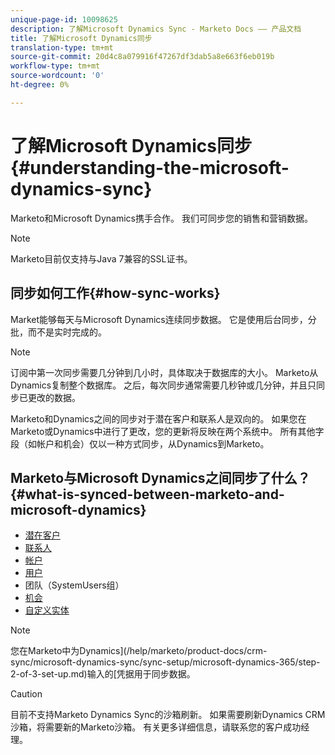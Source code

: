 ```yaml
---
unique-page-id: 10098625
description: 了解Microsoft Dynamics Sync - Marketo Docs —— 产品文档
title: 了解Microsoft Dynamics同步
translation-type: tm+mt
source-git-commit: 20d4c8a079916f47267df3dab5a8e663f6eb019b
workflow-type: tm+mt
source-wordcount: '0'
ht-degree: 0%

---
```



# 了解Microsoft Dynamics同步{#understanding-the-microsoft-dynamics-sync}

Marketo和Microsoft Dynamics携手合作。 我们可同步您的销售和营销数据。

>[!NOTE]
>
>Marketo目前仅支持与Java 7兼容的SSL证书。

## 同步如何工作{#how-sync-works}

Market能够每天与Microsoft Dynamics连续同步数据。 它是使用后台同步，分批，而不是实时完成的。

>[!NOTE]
>
>订阅中第一次同步需要几分钟到几小时，具体取决于数据库的大小。 Marketo从Dynamics复制整个数据库。 之后，每次同步通常需要几秒钟或几分钟，并且只同步已更改的数据。

Marketo和Dynamics之间的同步对于潜在客户和联系人是双向的。 如果您在Marketo或Dynamics中进行了更改，您的更新将反映在两个系统中。 所有其他字段（如帐户和机会）仅以一种方式同步，从Dynamics到Marketo。

## Marketo与Microsoft Dynamics之间同步了什么？{#what-is-synced-between-marketo-and-microsoft-dynamics}

* [潜在客户](/help/marketo/product-docs/crm-sync/microsoft-dynamics-sync/microsoft-dynamics-sync-details/microsoft-dynamics-sync-lead-sync.md)
* [联系人](/help/marketo/product-docs/crm-sync/microsoft-dynamics-sync/microsoft-dynamics-sync-details/microsoft-dynamics-sync-contact-sync.md)
* [帐户](/help/marketo/product-docs/crm-sync/microsoft-dynamics-sync/microsoft-dynamics-sync-details/microsoft-dynamics-sync-account-sync.md)
* [用户](/help/marketo/product-docs/crm-sync/microsoft-dynamics-sync/microsoft-dynamics-sync-details/microsoft-dynamics-sync-user-sync.md)
* 团队（SystemUsers组）
* [机会](/help/marketo/product-docs/crm-sync/microsoft-dynamics-sync/microsoft-dynamics-sync-details/microsoft-dynamics-sync-opportunity-sync.md)
* [自定义实体](/help/marketo/product-docs/crm-sync/microsoft-dynamics-sync/microsoft-dynamics-sync-details/microsoft-dynamics-sync-custom-entity-sync.md)

>[!NOTE]
>
>您在Marketo中为Dynamics](/help/marketo/product-docs/crm-sync/microsoft-dynamics-sync/sync-setup/microsoft-dynamics-365/step-2-of-3-set-up.md)输入的[凭据用于同步数据。

>[!CAUTION]
>
>目前不支持Marketo Dynamics Sync的沙箱刷新。 如果需要刷新Dynamics CRM沙箱，将需要新的Marketo沙箱。 有关更多详细信息，请联系您的客户成功经理。
